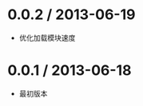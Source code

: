 0.0.2 / 2013-06-19
==================

  * 优化加载模块速度

0.0.1 / 2013-06-18
==================

  * 最初版本